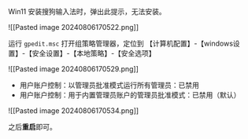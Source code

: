 Win11 安装搜狗输入法时，弹出此提示，无法安装。

![[Pasted image 20240806170522.png]]

运行 `gpedit.msc` 打开组策略管理器，定位到 【计算机配置】-【windows设置】-【安全设置】-【本地策略】-【安全选项】

![[Pasted image 20240806170529.png]]

* 用户账户控制：以管理员批准模式运行所有管理员：已禁用
* 用户账户控制：用于内置管理员账户的管理员批准模式：已禁用（默认）

![[Pasted image 20240806170534.png]]

之后**重启**即可。

‍
